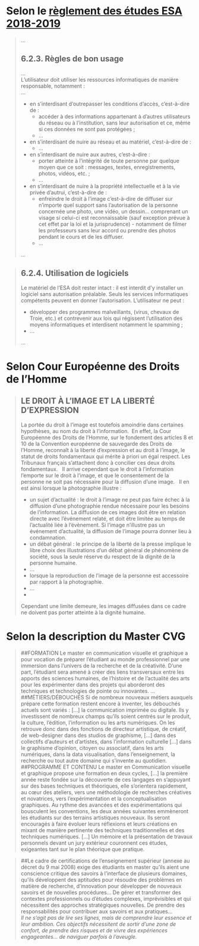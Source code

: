 # Selon le [règlement des études ESA 2018-2019](https://www.saint-luc.be/wp-content/uploads/2019/02/www.saint-luc.be-reglement-etudes-esa-2018-2019-modif-consultation-copies.pdf)
> ...<br/>
> ## 6.2.3. Règles de bon usage
> ...<br/>
> L’utilisateur doit utiliser les ressources informatiques de manière responsable, notamment :
> <br/>
> ...<br/>
> <ul>
> <li>en s’interdisant d’outrepasser les conditions d’accès, c’est-à-dire de :
> <ul>
> <li>accéder à des informations appartenant à d’autres utilisateurs du réseau ou à l’institution, sans leur autorisation et ce, même si ces données ne sont pas protégées ;</li>
> <li>...</li>
> </ul></li>
> <li>en s’interdisant de nuire au réseau et au matériel, c’est-à-dire de :
> <ul>
> <li>...</li>
> </ul></li>
> <li>en s’interdisant de nuire aux autres, c’est-à-dire :
> <ul>
> <li>porter atteinte à l’intégrité de toute personne par quelque moyen que ce soit : messages, textes, enregistrements, photos, vidéos, etc. ;</li>
> <li>...</li>
> </ul></li>
> <li>en s’interdisant de nuire à la propriété intellectuelle et à la vie privée d’autrui, c’est-à-dire de :
> <ul>
> <li>enfreindre le droit à l’image c’est-à-dire de diffuser sur n’importe quel support sans l’autorisation de la personne concernée une photo, une vidéo, un dessin… comprenant un visage si celui-ci est reconnaissable (sauf exception prévue à cet effet par la loi et la jurisprudence) - notamment de filmer les professeurs sans leur accord ou prendre des photos pendant le cours et de les diffuser.</li>
> <li>...</li>
> </ul>
> </li>
> </ul>
> ...<br/>

> ## 6.2.4. Utilisation de logiciels
> Le matériel de l’ESA doit rester intact : il est interdit d’y installer un logiciel sans autorisation préalable. Seuls les services informatiques compétents peuvent en donner l’autorisation. L’utilisateur ne peut :
> <ul>
> <li>développer des programmes malveillants, (virus, chevaux de Troie, etc.) et contrevenir aux lois qui régissent l’utilisation des moyens informatiques et interdisent notamment le spamming ;</li>
> <li>...</li>
> </ul>
> ...<br/>


# Selon Cour Européenne des Droits de l’Homme
> ## LE DROIT À L’IMAGE ET LA LIBERTÉ D’EXPRESSION
> La portée du droit à l’image est toutefois amoindrie dans certaines hypothèses, au nom du droit à l’information.  En effet, la Cour Européenne des Droits de l’Homme, sur le fondement des articles 8 et 10 de la Convention européenne de sauvegarde des Droits de l’Homme, reconnaît à la liberté d’expression et au droit à l’image, le statut de droits fondamentaux qui mérite à priori un égal respect. Les Tribunaux français s’attachent donc à concilier ces deux droits fondamentaux.   Il arrive cependant que le droit à l’information l’emporte sur le droit à l’image, et que le consentement de la personne ne soit pas nécessaire pour la diffusion d’une image.   Il en est ainsi lorsque la photographie illustre :
> <ul><li>un sujet d’actualité : le droit à l’image ne peut pas faire échec à la diffusion d’une photographie rendue nécessaire pour les besoins de l’information. La diffusion de ces images doit être en relation directe avec l’événement relaté, et doit être limitée au temps de l’actualité liée à l’évènement. Si l’image n’illustre pas un événement d’actualité, la diffusion de l’image pourra donner lieu à condamnation.</li>
> <li>un débat général : le principe de la liberté de la presse implique le libre choix des illustrations d’un débat général de phénomène de société, sous la seule réserve du respect de la dignité de la personne humaine.</li>
> <li>...</li>
> <li>lorsque la reproduction de l’image de la personne est accessoire par rapport à la photographie.</li>
> <li>...<li>
> </ul>
> Cependant une limite demeure, les images diffusées dans ce cadre ne doivent pas porter atteinte à la dignité humaine.

# Selon la description du Master CVG
> ##FORMATION
> Le master en communication visuelle et graphique a pour vocation de préparer l’étudiant au monde professionnel par une immersion dans l’univers de la recherche et de la créativité. D’une part, l’étudiant sera amené à créer des liens transversaux entre les apports des sciences humaines, de l’histoire et de l’actualité des arts pour les expérimenter dans des projets qui aborderont des techniques et technologies de pointe ou innovantes. ...
> ##MÉTIERS/DÉBOUCHÉS
> Si de nombreux nouveaux métiers auxquels prépare cette formation restent encore à inventer, les débouchés actuels sont variés : [...] la communication imprimée ou digitale. Ils y investissent de nombreux champs qu’ils soient centrés sur le produit, la culture, l’édition, l’information ou les arts numériques. On les retrouve donc dans des fonctions de directeur artistique, de créatif, de web-designer dans des studios de graphisme, [...] dans des collectifs d’auteurs et d’artistes, dans l’information culturelle [...] dans le graphisme d’opinion, citoyen ou associatif, dans les arts numériques, dans la data visualisation, dans l’enseignement, la recherche ou tout autre domaine qui s’invente au quotidien.
> ##PROGRAMME ET CONTENU
> Le master en Communication visuelle et graphique propose une formation en deux cycles, [...] la première année reste fondée sur la découverte de ces langages en s’appuyant sur des bases techniques et théoriques, elle s’orientera rapidement, au cœur des ateliers, vers une méthodologie de recherches créatives et novatrices, vers l’expérimentation et la conceptualisation graphiques.
Au rythme des avancées et des expérimentations qui bousculent les conventions, les deux années suivantes emmèneront les étudiants sur des terrains artistiques nouveaux. Ils seront encouragés à faire évoluer leurs réflexions et leurs créations en mixant de manière pertinente des techniques traditionnelles et des techniques numériques. [...] Un mémoire et la présentation de travaux personnels devant un jury extérieur couronnent ces études, exigeantes tant sur le plan théorique que pratique.

> ##Le cadre de certifications de l’enseignement supérieur (annexe au décret du 9 mai 2008) 
> exige des étudiants en master qu’ils aient une conscience critique des savoirs à l’interface de plusieurs domaines, qu’ils développent des aptitudes pour résoudre des problèmes en matière de recherche, d’innovation pour développer de nouveaux savoirs et de nouvelles procédures… De gérer et transformer des contextes professionnels ou d’études complexes, imprévisibles et qui nécessitent des approches stratégiques nouvelles. De prendre des responsabilités pour contribuer aux savoirs et aux pratiques…
> <br/>
> _Il ne s’agit pas de lire ses lignes, mais de comprendre leur essence et leur ambition. Ces objectifs nécessitent de sortir d’une zone de confort, de prendre des risques et de vivre des expériences engageantes… de naviguer parfois à l’aveugle._